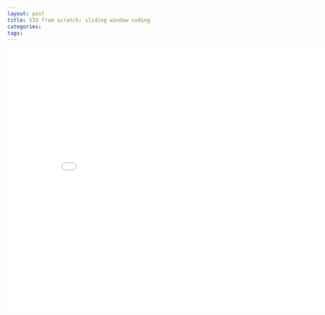```yaml
---
layout: post
title: VIO from scratch: sliding window coding 
categories:
tags:
---
```


<center><embed src="/pdfs/posts/VIO from scratch 6-3.pdf" width="850" height="600"></center>
